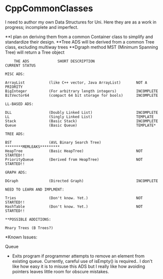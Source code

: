 CppCommonClasses
==================

I need to author my own Data Structures for Uni.  Here they are as a work in progress; incomplete and imperfect.

**I plan on deriving them from a common Container class to simplify and standardize their design.
	**Tree ADS will be derived from a common Tree class, excluding multiway trees
		**Dgraph method MST (Minimum Spanning Tree) will return a Tree object


        THE ADS             SHORT DESCRIPTION                       CURRENT STATUS
    
    MISC ADS:
    
	ArrayList           (like C++ vector, Java ArrayList)       NOT A PRIORITY
	BigInteger          (For arbitrary length integers)         INCOMPLETE
	BitVector64         (compact 64 bit storage for bools)      INCOMPLETE

    LL-BASED ADS:
	
	DLL                 (Doubly Linked List)                    INCOMPLETE
	LL                  (Singly Linked List)                    TEMPLATE
	Stack               (Basic Stack)                           INCOMPLETE
	Queue               (Basic Queue)                           TEMPLATE*

    TREE ADS:
	
	BST                 (AVL Binary Search Tree)                ********MEMLEAKS*********
	HeapTree            (Basic HeapTree)                        NOT STARTED!!
	PriorityQueue       (Derived from HeapTree)                 NOT STARTED!!

    GRAPH ADS:
    
	DGraph              (Directed Graph)                        INCOMPLETE

    NEED TO LEARN AND IMPLMENT:

	Tries               (Don't know. Yet.)                      NOT STARTED!!
	HashTable           (Don't know. Yet.)                      NOT STARTED!!

	**POSSIBLE ADDITIONS:
	
	Mnary Trees (B Trees?)



*Known Issues:

Queue
  - Exits program if programmer attempts to remove an element from existing queue.  Currently, 
    careful use of isEmpty() is required..  I don't like how easy it is to misuse this
    ADS but I really like how avoiding pointers leaves little room for obscure mistakes.
